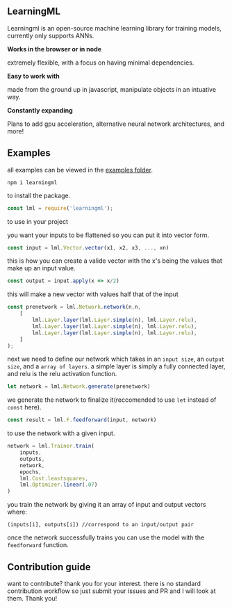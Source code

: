 ## LearningML

Learningml is an open-source machine learning library for training models, currently only supports ANNs.

**Works in the browser or in node**

extremely flexible, with a focus on having minimal dependencies.

**Easy to work with**

made from the ground up in javascript, manipulate objects in an intuative way.

**Constantly expanding**

Plans to add gpu acceleration, alternative neural network architectures, and more!

## Examples
all examples can be viewed in the [examples folder](https://github.com/RobertIsmo/learningml/tree/master/examples).

    npm i learningml
to install the package.

```js
const lml = require('learningml');
```
to use in your project

you want your inputs to be flattened so you can put it into vector form.
```js
const input = lml.Vector.vector(x1, x2, x3, ..., xn)
```
this is how you can create a valide vector with the x's being the values that make up an input value.

```js
const output = input.apply(x => x/2)
```
this will make a new vector with values half that of the input

```js
const prenetwork = lml.Network.network(n,n,
	[
		lml.Layer.layer(lml.Layer.simple(n), lml.Layer.relu),
		lml.Layer.layer(lml.Layer.simple(n), lml.Layer.relu),
		lml.Layer.layer(lml.Layer.simple(n), lml.Layer.relu),
	]
);
```
next we need to define our network which takes in an `input size`, an `output size`, and a `array of layers`. a simple layer is simply a fully connected layer, and relu is the relu activation function.

```js
let network = lml.Network.generate(prenetwork)
```
we generate the network to finalize it(reccomended to use `let` instead of `const` here).

```js
const result = lml.F.feedforward(input, network)
```
to use the network with a given input.

```js
network = lml.Trainer.train(
	inputs,
	outputs,
	network,
	epochs,
	lml.Cost.leastsquares,
	lml.Optimizer.linear(.07)
)
```
you train the network by giving it an array of input and output vectors where:
```
(inputs[i], outputs[i]) //correspond to an input/output pair
```

once the network successfully trains you can use the model with the `feedforward` function.

## Contribution guide
want to contribute? thank you for your interest. there is no standard contribution workflow so just submit your issues and PR and I will look at them. Thank you!

